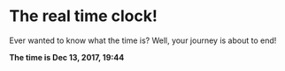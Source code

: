 # The real time clock!

Ever wanted to know what the time is? Well, your journey is about to end!

**The time is Dec 13, 2017, 19:44**